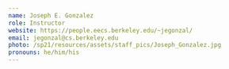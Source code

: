 ```yaml
---
name: Joseph E. Gonzalez
role: Instructor
website: https://people.eecs.berkeley.edu/~jegonzal/
email: jegonzal@cs.berkeley.edu
photo: /sp21/resources/assets/staff_pics/Joseph_Gonzalez.jpg
pronouns: he/him/his
---
```

